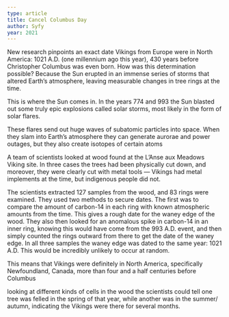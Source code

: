 ```yaml
---
type: article
title: Cancel Columbus Day
author: Syfy
year: 2021
---
```


New research pinpoints an exact date Vikings from Europe were in North America: 1021 A.D. (one millennium ago this year), 430 years before Christopher Columbus was even born. How was this determination possible? Because the Sun erupted in an immense series of storms that altered Earth’s atmosphere, leaving measurable changes in tree rings at the time.

This is where the Sun comes in. In the years 774 and 993 the Sun blasted out some truly epic explosions called solar storms, most likely in the form of solar flares.

These flares send out huge waves of subatomic particles into space. When they slam into Earth’s atmosphere they can generate aurorae and power outages, but they also create isotopes of certain atoms

A team of scientists looked at wood found at the L’Anse aux Meadows Viking site. In three cases the trees had been physically cut down, and moreover, they were clearly cut with metal tools — Vikings had metal implements at the time, but indigenous people did not.

The scientists extracted 127 samples from the wood, and 83 rings were examined. They used two methods to secure dates. The first was to compare the amount of carbon-14 in each ring with known atmospheric amounts from the time. This gives a rough date for the waney edge of the wood. They also then looked for an anomalous spike in carbon-14 in an inner ring, knowing this would have come from the 993 A.D. event, and then simply counted the rings outward from there to get the date of the waney edge. In all three samples the waney edge was dated to the same year: 1021 A.D. This would be incredibly unlikely to occur at random.

This means that Vikings were definitely in North America, specifically Newfoundland, Canada, more than four and a half centuries before Columbus

looking at different kinds of cells in the wood the scientists could tell one tree was felled in the spring of that year, while another was in the summer/​autumn, indicating the Vikings were there for several months.
